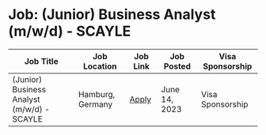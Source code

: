# Job: (Junior) Business Analyst (m/w/d) - SCAYLE

| Job Title | Job Location | Job Link | Job Posted | Visa Sponsorship |
| --- | --- | --- | --- | --- |
| (Junior) Business Analyst (m/w/d) - SCAYLE | Hamburg, Germany | [Apply](https://corporate.aboutyou.de/en/jobs/junior-business-analyst-m-w-d-scayle) | June 14, 2023 | Visa Sponsorship |
